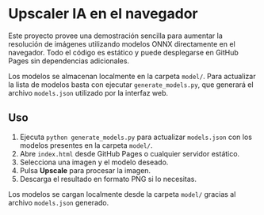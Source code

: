 # Upscaler IA en el navegador

Este proyecto provee una demostración sencilla para aumentar la resolución de imágenes utilizando modelos ONNX directamente en el navegador. Todo el código es estático y puede desplegarse en GitHub Pages sin dependencias adicionales.

Los modelos se almacenan localmente en la carpeta `model/`. Para actualizar la lista de modelos basta con ejecutar `generate_models.py`, que generará el archivo `models.json` utilizado por la interfaz web.

## Uso
1. Ejecuta `python generate_models.py` para actualizar `models.json` con los modelos presentes en la carpeta `model/`.
2. Abre `index.html` desde GitHub Pages o cualquier servidor estático.
3. Selecciona una imagen y el modelo deseado.
4. Pulsa **Upscale** para procesar la imagen.
5. Descarga el resultado en formato PNG si lo necesitas.

Los modelos se cargan localmente desde la carpeta `model/` gracias al archivo `models.json` generado.
